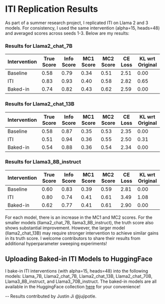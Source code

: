 # ITI Replication Results

As part of a summer research project, I replicated ITI on Llama 2 and 3 models. For consistency, I used the same intervention (alpha=15, heads=48) and averaged scores across seeds 1-3. Below are my results:

### Results for Llama2_chat_7B
| Intervention | True Score | Info Score | MC1 Score | MC2 Score | CE Loss | KL wrt Original |
|--------------|------------|------------|-----------|-----------|---------|-----------------|
| Baseline     | 0.58       | 0.79       | 0.34      | 0.51      | 2.51    | 0.00            |
| ITI          | 0.83       | 0.93       | 0.40      | 0.58      | 2.82    | 0.65            |
| Baked-in     | 0.74       | 0.82       | 0.43      | 0.62      | 2.59    | 0.00            |

### Results for Llama2_chat_13B
| Intervention | True Score | Info Score | MC1 Score | MC2 Score | CE Loss | KL wrt Original |
|--------------|------------|------------|-----------|-----------|---------|-----------------|
| Baseline     | 0.58       | 0.87       | 0.35      | 0.53      | 2.35    | 0.00            |
| ITI          | 0.51       | 0.94       | 0.36      | 0.55      | 2.50    | 0.31            |
| Baked-in     | 0.54       | 0.88       | 0.36      | 0.54      | 2.34    | 0.00            |

### Results for Llama3_8B_instruct
| Intervention | True Score | Info Score | MC1 Score | MC2 Score | CE Loss | KL wrt Original |
|--------------|------------|------------|-----------|-----------|---------|-----------------|
| Baseline     | 0.60       | 0.83       | 0.39      | 0.59      | 2.81    | 0.00            |
| ITI          | 0.80       | 0.74       | 0.41      | 0.61      | 3.49    | 1.08            |
| Baked-in     | 0.62       | 0.77       | 0.41      | 0.61      | 2.90    | 0.00            |

For each model, there is an increase in the MC1 and MC2 scores. For the smaller models (llama2_chat_7B, llama3_8B_instruct), the truth score also shows substantial improvement. However, the larger model (llama2_chat_13B) may require stronger intervention to achieve similar gains in its truth score. I welcome contributors to share their results from additional hyperparameter sweeping experiments!

## Uploading Baked-in ITI Models to HuggingFace

I bake-in ITI interventions (with alpha=15, heads=48) into the following models: Llama_7B, Llama2_chat_7B, Llama2_chat_13B, Llama2_chat_70B, Llama3_8B_instruct, and Llama3_70B_instruct. The baked-in models are all available in the HuggingFace collection [here](https://huggingface.co/collections/jujipotle/inference-time-intervention-iti-models-66ca15448347e21e8af6772e) for your convenience!

-- Results contributed by Justin Ji @jujipotle.